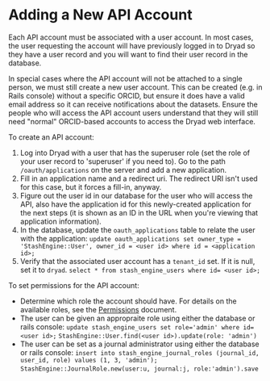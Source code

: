 Adding a New API Account
========================

Each API account must be associated with a user account. In most
cases, the user requesting the account will have previously logged in to
Dryad so they have a user record and you will want to find their user
record in the database.

In special cases where the API account will not be attached to a
single person, we must still create a new user account. This can be
created (e.g. in Rails console) without a specific ORCID, but ensure
it does have a valid email address so it can receive notifications
about the datasets. Ensure the people who will access the API account
users understand that they will still need "normal" ORCID-based
accounts to access the Dryad web interface.

To create an API account:
1. Log into Dryad with a user that has the superuser role (set the
   role of your user record to 'superuser' if you need to). Go to the
   path `/oauth/applications` on the server and add a new application.
2. Fill in an application name and a redirect uri.  The redirect URI
   isn't used for this case, but it forces a fill-in, anyway.
3. Figure out the user id in our database for the user who will access
   the API, also have the application id for this newly-created
   application for the next steps (it is shown as an ID in the URL when
   you're viewing that application information).
4. In the database, update the `oauth_applications` table to
   relate the user with the application:
   `update oauth_applications set owner_type = 'StashEngine::User', owner_id = <user id> where id = <application id>;`
5. Verify that the associated user account has a `tenant_id` set. If it is null,
   set it to `dryad`.
   `select * from stash_engine_users where id= <user id>;`

To set permissions for the API account:
- Determine which role the account should have. For details on the available
  roles, see the [Permissions](../technical_notes/permissions.md) document.
- The user can be given an appropraite role using
  either the database or rails console:
  `update stash_engine_users set role='admin' where id= <user id>;`
  `StashEngine::User.find(<user id>).update(role: 'admin')`
- The user can be set as a journal administrator using either the database or rails console:
  `insert into stash_engine_journal_roles (journal_id, user_id, role) values (1, 3, 'admin');`
  `StashEngine::JournalRole.new(user:u, journal:j, role:'admin').save`
